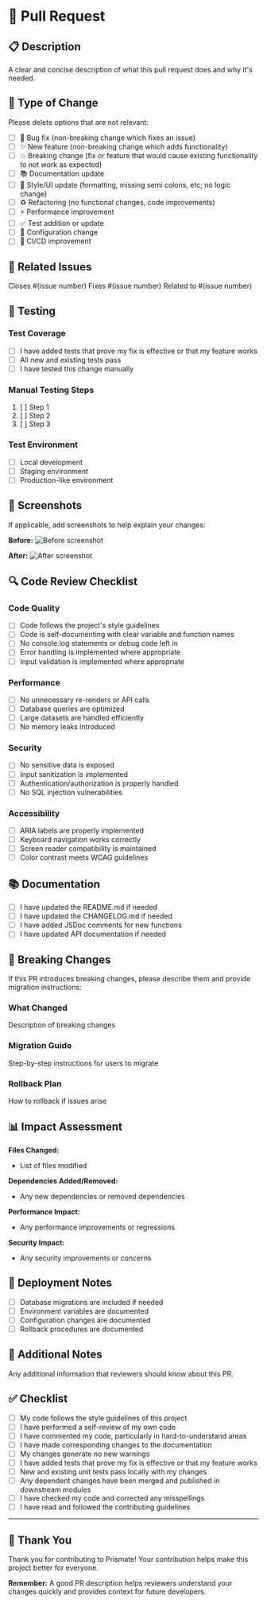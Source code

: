 # 🔄 Pull Request

## 📋 Description

A clear and concise description of what this pull request does and why it's needed.

## 🎯 Type of Change

Please delete options that are not relevant:

- [ ] 🐛 Bug fix (non-breaking change which fixes an issue)
- [ ] ✨ New feature (non-breaking change which adds functionality)
- [ ] 💥 Breaking change (fix or feature that would cause existing functionality to not work as expected)
- [ ] 📚 Documentation update
- [ ] 🎨 Style/UI update (formatting, missing semi colons, etc; no logic change)
- [ ] ♻️ Refactoring (no functional changes, code improvements)
- [ ] ⚡ Performance improvement
- [ ] ✅ Test addition or update
- [ ] 🔧 Configuration change
- [ ] 🚀 CI/CD improvement

## 🔗 Related Issues

Closes #(issue number)
Fixes #(issue number)
Related to #(issue number)

## 🧪 Testing

### Test Coverage

- [ ] I have added tests that prove my fix is effective or that my feature works
- [ ] All new and existing tests pass
- [ ] I have tested this change manually

### Manual Testing Steps

1. [ ] Step 1
2. [ ] Step 2
3. [ ] Step 3

### Test Environment

- [ ] Local development
- [ ] Staging environment
- [ ] Production-like environment

## 📸 Screenshots

If applicable, add screenshots to help explain your changes:

**Before:**
![Before screenshot](url)

**After:**
![After screenshot](url)

## 🔍 Code Review Checklist

### Code Quality
- [ ] Code follows the project's style guidelines
- [ ] Code is self-documenting with clear variable and function names
- [ ] No console.log statements or debug code left in
- [ ] Error handling is implemented where appropriate
- [ ] Input validation is implemented where appropriate

### Performance
- [ ] No unnecessary re-renders or API calls
- [ ] Database queries are optimized
- [ ] Large datasets are handled efficiently
- [ ] No memory leaks introduced

### Security
- [ ] No sensitive data is exposed
- [ ] Input sanitization is implemented
- [ ] Authentication/authorization is properly handled
- [ ] No SQL injection vulnerabilities

### Accessibility
- [ ] ARIA labels are properly implemented
- [ ] Keyboard navigation works correctly
- [ ] Screen reader compatibility is maintained
- [ ] Color contrast meets WCAG guidelines

## 📚 Documentation

- [ ] I have updated the README.md if needed
- [ ] I have updated the CHANGELOG.md if needed
- [ ] I have added JSDoc comments for new functions
- [ ] I have updated API documentation if needed

## 🔄 Breaking Changes

If this PR introduces breaking changes, please describe them and provide migration instructions:

### What Changed
Description of breaking changes

### Migration Guide
Step-by-step instructions for users to migrate

### Rollback Plan
How to rollback if issues arise

## 📊 Impact Assessment

**Files Changed:**
- List of files modified

**Dependencies Added/Removed:**
- Any new dependencies or removed dependencies

**Performance Impact:**
- Any performance improvements or regressions

**Security Impact:**
- Any security improvements or concerns

## 🚀 Deployment Notes

- [ ] Database migrations are included if needed
- [ ] Environment variables are documented
- [ ] Configuration changes are documented
- [ ] Rollback procedures are documented

## 📝 Additional Notes

Any additional information that reviewers should know about this PR.

## ✅ Checklist

- [ ] My code follows the style guidelines of this project
- [ ] I have performed a self-review of my own code
- [ ] I have commented my code, particularly in hard-to-understand areas
- [ ] I have made corresponding changes to the documentation
- [ ] My changes generate no new warnings
- [ ] I have added tests that prove my fix is effective or that my feature works
- [ ] New and existing unit tests pass locally with my changes
- [ ] Any dependent changes have been merged and published in downstream modules
- [ ] I have checked my code and corrected any misspellings
- [ ] I have read and followed the contributing guidelines

---

## 🙏 Thank You

Thank you for contributing to Prismate! Your contribution helps make this project better for everyone.

**Remember:** A good PR description helps reviewers understand your changes quickly and provides context for future developers. 